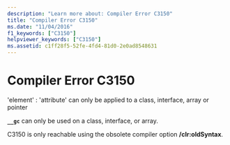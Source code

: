 ```yaml
---
description: "Learn more about: Compiler Error C3150"
title: "Compiler Error C3150"
ms.date: "11/04/2016"
f1_keywords: ["C3150"]
helpviewer_keywords: ["C3150"]
ms.assetid: c1ff28f5-52fe-4fd4-81d0-2e0ad8548631
---
```

# Compiler Error C3150

'element' : 'attribute' can only be applied to a class, interface, array or pointer

**`__gc`** can only be used on a class, interface, or array.

C3150 is only reachable using the obsolete compiler option **/clr:oldSyntax**.
